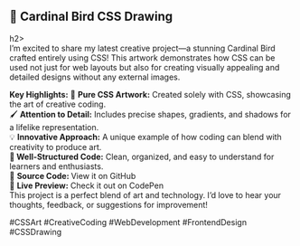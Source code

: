 <h2>🎨 Cardinal Bird CSS Drawing</h2>h2>
<br>
I’m excited to share my latest creative project—a stunning Cardinal Bird crafted entirely using CSS! This artwork demonstrates how CSS can be used not just for web layouts but also for creating visually appealing and detailed designs without any external images.
<br>

<b>Key Highlights:</b>
🌟 <b>Pure CSS Artwork:</b> Created solely with CSS, showcasing the art of creative coding.<br>
🖌️ <b>Attention to Detail:</b> Includes precise shapes, gradients, and shadows for a lifelike representation.<br>
💡 <b>Innovative Approach:</b> A unique example of how coding can blend with creativity to produce art.<br>
🔧<b> Well-Structured Code:</b> Clean, organized, and easy to understand for learners and enthusiasts.<br>
📂 <b>Source Code: </b> View it on GitHub <br>
🔗 <b>Live Preview:</b> Check it out on CodePen
<br>
This project is a perfect blend of art and technology. I’d love to hear your thoughts, feedback, or suggestions for improvement!<br>

#CSSArt #CreativeCoding #WebDevelopment #FrontendDesign #CSSDrawing
